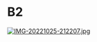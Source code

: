 # B2
[![IMG-20221025-212207.jpg](https://i.postimg.cc/TwwTyNSy/IMG-20221025-212207.jpg)](https://postimg.cc/5HZhTgf1)
